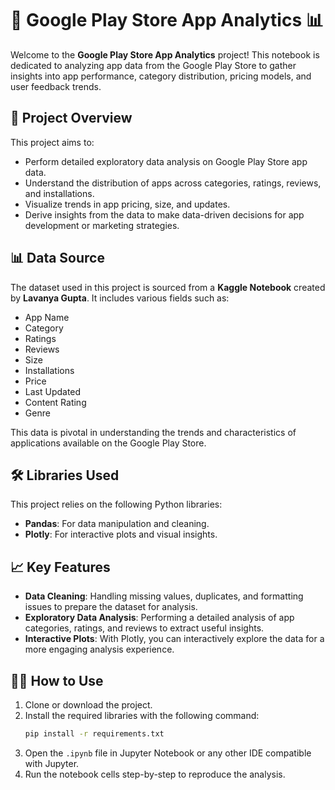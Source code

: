 
# 📱 Google Play Store App Analytics 📊

Welcome to the **Google Play Store App Analytics** project! This notebook is dedicated to analyzing app data from the Google Play Store to gather insights into app performance, category distribution, pricing models, and user feedback trends.

## 🚀 Project Overview
This project aims to:
- Perform detailed exploratory data analysis on Google Play Store app data.
- Understand the distribution of apps across categories, ratings, reviews, and installations.
- Visualize trends in app pricing, size, and updates.
- Derive insights from the data to make data-driven decisions for app development or marketing strategies.

## 📊 Data Source
The dataset used in this project is sourced from a **Kaggle Notebook** created by **Lavanya Gupta**. It includes various fields such as:
- App Name
- Category
- Ratings
- Reviews
- Size
- Installations
- Price
- Last Updated
- Content Rating
- Genre

This data is pivotal in understanding the trends and characteristics of applications available on the Google Play Store.

## 🛠️ Libraries Used
This project relies on the following Python libraries:
- **Pandas**: For data manipulation and cleaning.
- **Plotly**: For interactive plots and visual insights.

## 📈 Key Features
- **Data Cleaning**: Handling missing values, duplicates, and formatting issues to prepare the dataset for analysis.
- **Exploratory Data Analysis**: Performing a detailed analysis of app categories, ratings, and reviews to extract useful insights.
- **Interactive Plots**: With Plotly, you can interactively explore the data for a more engaging analysis experience.

## 🧑‍💻 How to Use
1. Clone or download the project.
2. Install the required libraries with the following command:
   ```bash
   pip install -r requirements.txt
   ```
3. Open the `.ipynb` file in Jupyter Notebook or any other IDE compatible with Jupyter.
4. Run the notebook cells step-by-step to reproduce the analysis.
